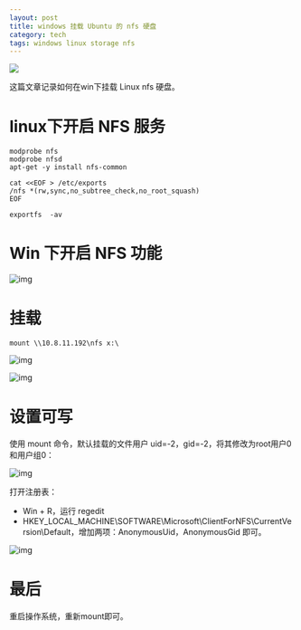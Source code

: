 ```yaml
---
layout: post
title: windows 挂载 Ubuntu 的 nfs 硬盘
category: tech
tags: windows linux storage nfs
---
```

![](https://cdn.kelu.org/blog/tags/windows.jpg)

这篇文章记录如何在win下挂载 Linux nfs 硬盘。

# linux下开启 NFS 服务

```
modprobe nfs
modprobe nfsd
apt-get -y install nfs-common

cat <<EOF > /etc/exports
/nfs *(rw,sync,no_subtree_check,no_root_squash)
EOF

exportfs  -av
```



# Win 下开启 NFS 功能

![img](https://cdn.kelu.org/blog/2018/08/22192719.jpg)

# 挂载

```
mount \\10.8.11.192\nfs x:\
```

![img](https://cdn.kelu.org/blog/2018/08/714585576.jpg)



![img](https://cdn.kelu.org/blog/2018/08/1783759218.jpg)



# 设置可写

使用 mount 命令，默认挂载的文件用户 uid=-2，gid=-2，将其修改为root用户0和用户组0：

![img](https://cdn.kelu.org/blog/2018/08/22193602.jpg)

打开注册表：

* Win + R，运行 regedit
* HKEY_LOCAL_MACHINE\SOFTWARE\Microsoft\ClientForNFS\CurrentVersion\Default，增加两项：AnonymousUid，AnonymousGid 即可。

![img](https://cdn.kelu.org/blog/2018/08/22193709.jpg)

# 最后

重启操作系统，重新mount即可。